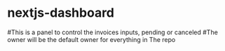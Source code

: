 # nextjs-dashboard
#This is a panel to control the invoices inputs, pending or canceled
#The owner will be the default owner for everything in The repo
